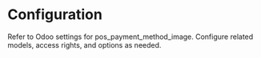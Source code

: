 # Configuration

Refer to Odoo settings for pos_payment_method_image. Configure related models, access rights, and options as needed.
